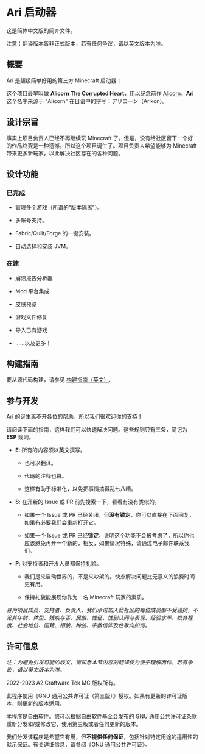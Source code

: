 # Ari 启动器

这是简体中文版的简介文件。

注意：翻译版本皆非正式版本，若有任何争议，请以英文版本为准。

## 概要

Ari 是超级简单好用的第三方 Minecraft 启动器！

这个项目最早叫做 **Alicorn The Corrupted Heart**，用以纪念前作 [Alicorn](https://github.com/Andy-K-Sparklight/Alicorn)。**Ari** 这个名字来源于 "Alicorn" 在日语中的拼写：アリコーン（Arikōn）。

## 设计宗旨

事实上项目负责人已经不再继续玩 Minecraft 了。但是，没有给社区留下一个好的作品终究是一种遗憾。所以这个项目诞生了。项目负责人希望能够为 Minecraft 带来更多新玩家，以此解决社区存在的各种问题。

## 设计功能

### 已完成

- 管理多个游戏（所谓的“版本隔离”）。

- 多账号支持。

- Fabric/Quilt/Forge 的一键安装。

- 自动选择和安装 JVM。

### 在建

- 崩溃报告分析器

- Mod 平台集成

- 皮肤预览

- 游戏文件修复

- 导入已有游戏

- ……以及更多！

## 构建指南

要从源代码构建，请参见 [构建指南（英文）](./docs/Build.md).

## 参与开发

Ari 的诞生离不开各位的帮助，所以我们很欢迎你的支持！

请阅读下面的指南，这样我们可以快速解决问题。这些规则只有三条，简记为 **ESP** 规则。

- **E**: 所有的内容须以英文撰写。
  
  - 也可以翻译。
  
  - 代码的注释也算。
  
  - 这样有助于标准化，以免把事情搞得乱七八糟。

- **S**: 在开新的 Issue 或 PR 前先搜索一下，看看有没有类似的。
  
  - 如果一个 Issue 或 PR 已经关闭，但**没有锁定**，你可以直接在下面回复，如果有必要我们会重新打开它。
  
  - 如果一个 Issue 或 PR 已经**锁定**，说明这个功能不会被考虑了，所以你也应该避免再开一个新的，相反，如果情况特殊，请通过电子邮件联系我们。

- **P**: 对支持者和开发人员都保持礼貌。
  
  - 我们是来启动世界的，不是来吵架的。快点解决问题比无意义的浪费时间更有用。
  
  - 保持礼貌能展现你作为一名 Minecraft 玩家的素质。

*身为项目成员、支持者、负责人，我们承诺加入此社区的每位成员都不受骚扰，不论其年龄、体型、残疾与否、民族、性征、性别认同与表现、经验水平、教育程度、社会地位、国籍、相貌、种族、宗教信仰及性取向如何。*

## 许可信息

*注：为避免引发可能的歧义，请知悉本节内容的翻译仅为便于理解而作，若有争议，请以英文版本为准。*

2022-2023 A2 Craftware Tek MC 版权所有。

此程序使用《GNU 通用公共许可证（第三版）》授权。如果有更新的许可证版本，则更新的版本适用。

本程序是自由软件。您可以根据自由软件基金会发布的 GNU 通用公共许可证条款重新分发和/或修改它，使用第三版或者任何更新的版本。

我们分发该程序是希望它有用，但**不提供任何保证**，包括针对特定用途的适用性的默示保证。有关详细信息，请参阅《GNU 通用公共许可证》。

# 
